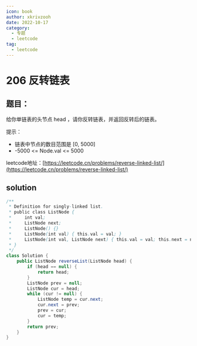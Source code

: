 ```yaml
---
icon: book
author: xkrivzooh
date: 2022-10-17
category:
  - 专题
  - leetcode
tag:
  - leetcode
---
```


# 206 反转链表


## 题目：

给你单链表的头节点 head ，请你反转链表，并返回反转后的链表。

提示：

- 链表中节点的数目范围是 [0, 5000]
- -5000 <= Node.val <= 5000


leetcode地址：[https://leetcode.cn/problems/reverse-linked-list/](https://leetcode.cn/problems/reverse-linked-list/)

## solution

```java
/**
 * Definition for singly-linked list.
 * public class ListNode {
 *     int val;
 *     ListNode next;
 *     ListNode() {}
 *     ListNode(int val) { this.val = val; }
 *     ListNode(int val, ListNode next) { this.val = val; this.next = next; }
 * }
 */
class Solution {
    public ListNode reverseList(ListNode head) {
        if (head == null) {
            return head;
        }
        ListNode prev = null;
        ListNode cur = head;
        while (cur != null) {
            ListNode temp = cur.next;
            cur.next = prev;
            prev = cur;
            cur = temp;
        }
        return prev;
    }
}
```